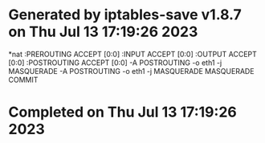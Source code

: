 

# Generated by iptables-save v1.8.7 on Thu Jul 13 17:19:26 2023

*nat
:PREROUTING ACCEPT [0:0]
:INPUT ACCEPT [0:0]
:OUTPUT ACCEPT [0:0]
:POSTROUTING ACCEPT [0:0]
-A POSTROUTING -o eth1 -j MASQUERADE
-A POSTROUTING -o eth1 -j MASQUERADE
MASQUERADE COMMIT
# Completed on Thu Jul 13 17:19:26 2023
